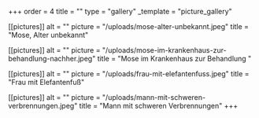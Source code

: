 +++
order = 4
title = ""
type = "gallery"
_template = "picture_gallery"

[[pictures]]
alt = ""
picture = "/uploads/mose-alter-unbekannt.jpeg"
title = "Mose, Alter unbekannt"

[[pictures]]
alt = ""
picture = "/uploads/mose-im-krankenhaus-zur-behandlung-nachher.jpeg"
title = "Mose im Krankenhaus zur Behandlung "

[[pictures]]
alt = ""
picture = "/uploads/frau-mit-elefantenfuss.jpeg"
title = "Frau mit Elefantenfuß"

[[pictures]]
alt = ""
picture = "/uploads/mann-mit-schweren-verbrennungen.jpeg"
title = "Mann mit schweren Verbrennungen"
+++

